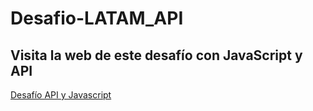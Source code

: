 # Desafio-LATAM_API

## Visita la web de este desafío con JavaScript y API

<a href="https://carolinalunasfarah.github.io/Desafio-LATAM_API/" target="_blank" rel="noopener noreferrer">Desafío API y Javascript</a>
